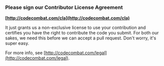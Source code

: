 ### Please sign our Contributor License Agreement

**[http://codecombat.com/cla](http://codecombat.com/cla)**

It just grants us a non-exclusive license to use your contribution and certifies you have the right to contribute the code you submit. For both our sakes, we need this before we can accept a pull request. Don't worry, it's super easy.

For more info, see [http://codecombat.com/legal](http://codecombat.com/legal).